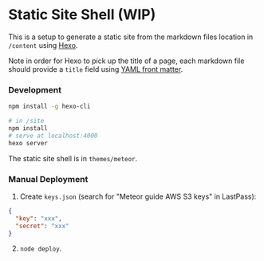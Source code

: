 # Static Site Shell (WIP)

This is a setup to generate a static site from the markdown files location in `/content` using [Hexo](https://hexo.io/).

Note in order for Hexo to pick up the title of a page, each markdown file should provide a `title` field using [YAML front matter](http://jekyllrb.com/docs/frontmatter/).

### Development

``` bash
npm install -g hexo-cli

# in /site
npm install
# serve at localhost:4000
hexo server
```

The static site shell is in `themes/meteor`.

### Manual Deployment

1. Create `keys.json` (search for "Meteor guide AWS S3 keys" in LastPass):

  ``` json
  {
    "key": "xxx",
    "secret": "xxx"
  }
  ```

2. `node deploy`.
